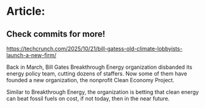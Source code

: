 # Article:

## Check commits for more!
https://techcrunch.com/2025/10/21/bill-gatess-old-climate-lobbyists-launch-a-new-firm/

Back in March, Bill Gates Breakthrough Energy organization disbanded its energy policy team, cutting dozens of staffers. Now some of them have founded a new organization, the nonprofit Clean Economy Project.

Similar to Breakthrough Energy, the organization is betting that clean energy can beat fossil fuels on cost, if not today, then in the near future.